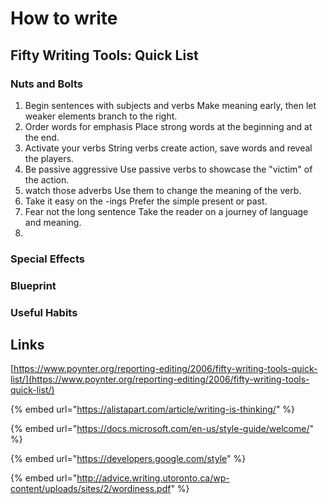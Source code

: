 # How to write

## Fifty Writing Tools: Quick List

### Nuts and Bolts

1. Begin sentences with subjects and verbs Make meaning early, then let weaker elements branch to the right.
2. Order words for emphasis Place strong words at the beginning and at the end.
3. Activate your verbs String verbs create action, save words and reveal the players.
4. Be passive aggressive Use passive verbs to showcase the "victim" of the action.
5. watch those adverbs Use them to change the meaning of the verb.
6. Take it easy on the -ings Prefer the simple present or past.
7. Fear not the long sentence Take the reader on a journey of language and meaning.
8. 
### Special Effects

### Blueprint

### Useful Habits



## Links

[https://www.poynter.org/reporting-editing/2006/fifty-writing-tools-quick-list/](https://www.poynter.org/reporting-editing/2006/fifty-writing-tools-quick-list/)

{% embed url="https://alistapart.com/article/writing-is-thinking/" %}

{% embed url="https://docs.microsoft.com/en-us/style-guide/welcome/" %}

{% embed url="https://developers.google.com/style" %}

{% embed url="http://advice.writing.utoronto.ca/wp-content/uploads/sites/2/wordiness.pdf" %}





